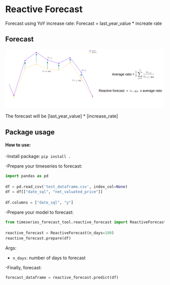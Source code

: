 # Reactive Forecast
Forecast using YoY increase rate:
Forecast = last_year_value * increate rate

## Forecast

![Effects learning](img/reactive.png)

The forecast will be [last_year_value] * [increase_rate]

## Package usage

#### How to use:

-Install package: `pip install .`


-Prepare your timeseries to forecast:
```py
import pandas as pd

df = pd.read_csv('test_dataframe.csv', index_col=None)
df = df[["date_sql", "net_valuated_price"]]

df.columns = ["date_sql", "y"]
```

-Prepare your model to forecast:

```py
from timeseries_forecast_tool.reactive_forecast import ReactiveForecast

reactive_forecast = ReactiveForecast(n_days=100)
reactive_forecast.prepare(df)
```
Args:

* ```n_days```: number of days to forecast

-Finally, forecast:
```py
forecast_dataframe = reactive_forecast.predict(df)
```




